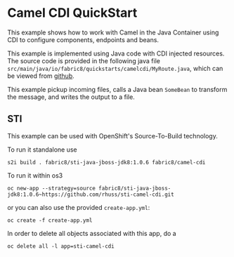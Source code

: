# Camel CDI QuickStart

This example shows how to work with Camel in the Java Container using CDI to configure components,
endpoints and beans.

This example is implemented using Java code with CDI injected resources.
The source code is provided in the following java file `src/main/java/io/fabric8/quickstarts/camelcdi/MyRoute.java`,
which can be viewed from [github](https://github.com/fabric8io/quickstarts/blob/master/quickstarts/java/camel-cdi/src/main/java/io/fabric8/quickstarts/camelcdi/MyRoute.java).

This example pickup incoming files, calls a Java bean `SomeBean` to transform the message, and writes the output to a file.


## STI

This example can be used with OpenShift's Source-To-Build technology.

To run it standalone use

```
s2i build . fabric8/sti-java-jboss-jdk8:1.0.6 fabric8/camel-cdi
```

To run it within os3

```
oc new-app --strategy=source fabric8/sti-java-jboss-jdk8:1.0.6~https://github.com/rhuss/sti-camel-cdi.git
```

or you can also use the provided `create-app.yml`:

```
oc create -f create-app.yml
```

In order to delete all objects associated with this app, do a 

```
oc delete all -l app=sti-camel-cdi
```
